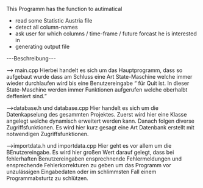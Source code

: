 This Programm has the function to autimatical 
- read some Statistic Austria file
- detect all column-names
- ask user for which columns / time-frame / future forcast he is interested in
- generating output file

---Beschreibung---

--> main.cpp
Hierbei handelt es sich um das Hauptprogramm, dass so aufgebaut wurde dass am Schluss 
eine Art State-Maschine welche immer wieder durchlaufen wird bis eine Benutzereingabe <Q>
für Quit ist. In dieser State-Maschine werden immer Funktionen aufgerufen welche oberhalbt
deffeniert sind.

-->database.h und database.cpp
Hier handelt es sich um die Datenkapselung des gesammten Projektes. Zuerst wird hier eine
Klasse angelegt welche dynamisch erweitert werden kann. Danach folgen diverse Zugriffsfunktionen.
Es wird hier kurz gesagt eine Art Datenbank erstellt mit notwendigen Zugriffsfunktionen.

-->importdata.h und importdata.cpp
Hier geht es vor allem um die BEnutzereingabe. Es wird hier großen Wert darauf gelegt, dass
bei fehlerhaften Benutzereingaben ensprechnende Fehlermeldungen und ensprechende Fehlerkorrekturen
zu geben um das Programm vor unzulässigen Eingabedaten oder im schlimmsten Fall einem Programmabsturtz
zu schlützen.
